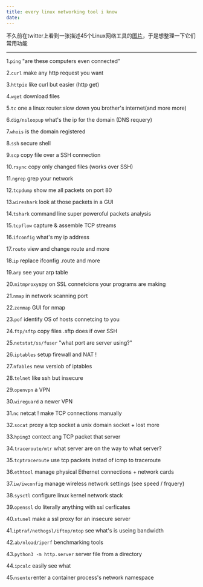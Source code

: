 ```yaml
---
title: every linux networking tool i know
date:
---
```


不久前在twitter上看到一张描述45个Linux网络工具的[图片](https://wizardzines.com/networking-tools-poster/)，于是想整理一下它们常用功能

----

1.`ping` "are these computers even connected"

2.`curl` make any http request  you want

3.`httpie` like curl but easier (http get)

4.`wget` download files

5.`tc` one a linux router:slow down you brother's internet(and more more)

6.`dig/nsloopup` what's the ip for the domain (DNS requery)

7.`whois` is the domain registered

8.`ssh` secure shell

9.`scp` copy file over a SSH connection

10.`rsync` copy only changed files (works over SSH)

11.`ngrep` grep your network

12.`tcpdump` show me all packets on port 80

13.`wireshark` look at those packets in a GUI

14.`tshark` command line super poweroful packets analysis

15.`tcpflow` capture & assemble TCP streams

16.`ifconfig` what's my ip address

17.`route` view and change route and more

18.`ip` replace ifconfig .route and more

19.`arp` see your arp table

20.`mitmproxy`spy on SSL connetcions your programs are making

21.`nmap` in network scanning port

22.`zenmap` GUI for nmap

23.`pof` identify OS of hosts connetcing to you

24.`ftp/sftp` copy files .sftp does if over SSH

25.`netstat/ss/fuser` "what port are server using?"

26.`iptables` setup firewall and NAT !

27.`nfables` new versiob of iptables

28.`telnet` like ssh but insecure

29.`openvpn` a VPN

30.`wireguard` a newer VPN

31.`nc` netcat ! make TCP connections manually

32.`socat` proxy a tcp socket a unix domain socket + lost more

33.`hping3` contect ang TCP packet that server

34.`traceroute/mtr` what server are on the way to what server?

35.`tcptraceroute` use tcp packets instad of icmp to traceroute

36.`ethtool` manage physical Ethernet connections + network cards

37.`iw/iwconfig` manage wireless network settings (see speed / frquery)

38.`sysctl` configure linux kernel network stack

39.`openssl` do literally anything with ssl cerficates

40.`stunel` make a ssl proxy for an insecure server

41.`iptraf/nethogsl/iftop/ntop` see what's is useing bandwidth

42.`ab/nload/iperf` benchmarking tools

43.`python3 -m http.server` server file from a directory

44.`ipcalc` easily see what

45.`nsenter`enter a container process's network namespace
